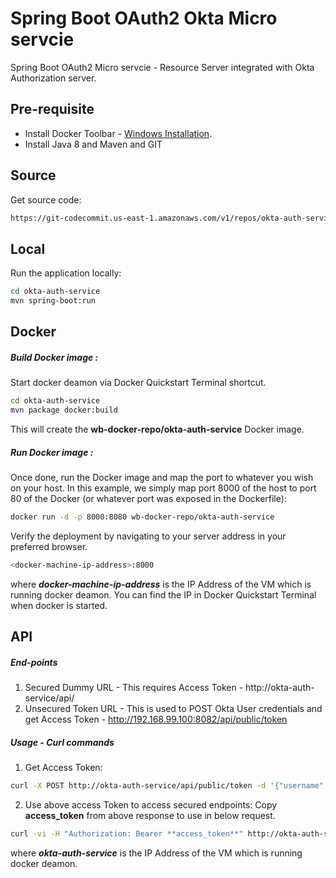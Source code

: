 # Spring Boot OAuth2 Okta Micro servcie

Spring Boot OAuth2 Micro servcie - Resource Server integrated with Okta Authorization server.

## Pre-requisite

  - Install Docker Toolbar - [Windows Installation].
  - Install Java 8 and Maven and GIT

## Source
Get source code:
```sh
https://git-codecommit.us-east-1.amazonaws.com/v1/repos/okta-auth-service
```

## Local
Run the application locally:

```sh
cd okta-auth-service
mvn spring-boot:run
```

## Docker

##### Build Docker image :

Start docker deamon via Docker Quickstart Terminal shortcut.

```sh
cd okta-auth-service
mvn package docker:build
```

This will create the **wb-docker-repo/okta-auth-service** Docker image. 

##### Run Docker image :

Once done, run the Docker image and map the port to whatever you wish on your host. In this example, we simply map port 8000 of the host to port 80 of the Docker (or whatever port was exposed in the Dockerfile):

```sh
docker run -d -p 8000:8080 wb-docker-repo/okta-auth-service
```

Verify the deployment by navigating to your server address in your preferred browser.

```sh
<docker-machine-ip-address>:8000
```

where ***docker-machine-ip-address*** is the IP Address of the VM which is running docker deamon. You can find the IP in Docker Quickstart Terminal when docker is started.


## API 

##### End-points

1. Secured Dummy URL - This requires Access Token - http://okta-auth-service/api/
2. Unsecured Token URL - This is used to POST Okta User credentials and get Access Token - http://192.168.99.100:8082/api/public/token

##### Usage - Curl commands

1. Get Access Token:
```sh
curl -X POST http://okta-auth-service/api/public/token -d '{"username":"okta-user-email", "password":"okta-user-password"}' -H "Content-Type:application/json"
```

2. Use above access Token to access secured endpoints:
   Copy **access_token** from above response to use in below request.
```sh
curl -vi -H "Authorization: Bearer **access_token**" http://okta-auth-service/api/
```

where ***okta-auth-service*** is the IP Address of the VM which is running docker deamon.


[//]: # (These are reference links used in the body of this note and get stripped out when the markdown processor does its job. There is no need to format nicely because it shouldn't be seen. Thanks SO - http://stackoverflow.com/questions/4823468/store-comments-in-markdown-syntax)


   [Windows Installation]: <https://docs.docker.com/toolbox/toolbox_install_windows>
